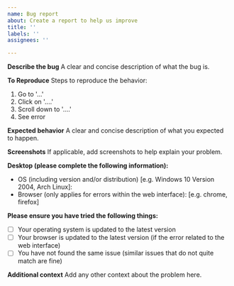 ```yaml
---
name: Bug report
about: Create a report to help us improve
title: ''
labels: ''
assignees: ''

---
```


**Describe the bug**
A clear and concise description of what the bug is.

**To Reproduce**
Steps to reproduce the behavior:
1. Go to '...'
2. Click on '....'
3. Scroll down to '....'
4. See error

**Expected behavior**
A clear and concise description of what you expected to happen.

**Screenshots**
If applicable, add screenshots to help explain your problem.

**Desktop (please complete the following information):**
 - OS (including version and/or distribution) [e.g. Windows 10 Version 2004, Arch Linux]:
 - Browser (only applies for errors within the web interface): [e.g. chrome, firefox]

**Please ensure you have tried the following things:**
- [ ] Your operating system is updated to the latest version
- [ ] Your browser is updated to the latest version (if the error related to the web interface)
- [ ] You have not found the same issue (similar issues that do not quite match are fine)

**Additional context**
Add any other context about the problem here.

